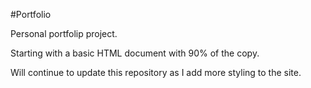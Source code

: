 #Portfolio

Personal portfolip project.

Starting with a basic HTML document with 90% of the copy.

Will continue to update this repository as I add more styling to the site.